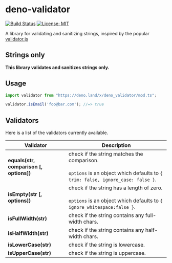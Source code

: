 # deno-validator

[![Build Status](https://github.com/parasg1999/deno-validator/workflows/CI/badge.svg?branch=master)](https://github.com/parasg1999/deno-validator/actions)
[![License: MIT](https://img.shields.io/badge/License-MIT-yellow.svg)](https://opensource.org/licenses/MIT)

A library for validating and sanitizing strings, inspired by the popular [validator.js](https://github.com/validatorjs/validator.js)

## Strings only
**This library validates and sanitizes strings only.**

## Usage

```typescript
import validator from "https://deno.land/x/deno_validator/mod.ts";

validator.isEmail('foo@bar.com'); //=> true
```

## Validators

Here is a list of the validators currently available.

| Validator | Description |
| - | - |
| **equals(str, comparison [, options])** | check if the string matches the comparison.<br/><br/>`options` is an object which defaults to `{ trim: false, ignore_case: false }`. |
| **isEmpty(str [, options])** | check if the string has a length of zero. <br/><br/>`options` is an object which defaults to `{ ignore_whitespace:false }`. |
| **isFullWidth(str)** | check if the string contains any full-width chars. |
| **isHalfWidth(str)** | check if the string contains any half-width chars. |
| **isLowerCase(str)** | check if the string is lowercase. |
| **isUpperCase(str)** | check if the string is uppercase. |